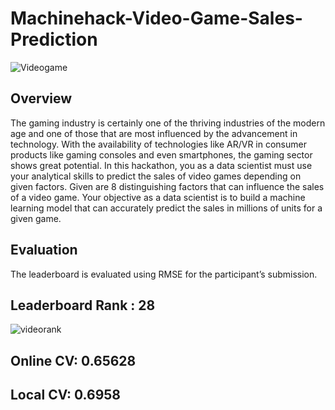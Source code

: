 # Machinehack-Video-Game-Sales-Prediction

![Videogame](https://user-images.githubusercontent.com/56091634/86026773-7cf68400-ba4d-11ea-81d8-f516ac84bdcc.png)

## Overview

The gaming industry is certainly one of the thriving industries of the modern age and one of those that are most influenced by the advancement in technology. With the availability of technologies like AR/VR in consumer products like gaming consoles and even smartphones, the gaming sector shows great potential. In this hackathon, you as a data scientist must use your analytical skills to predict the sales of video games depending on given factors. Given are 8 distinguishing factors that can influence the sales of a video game. Your objective as a data scientist is to build a machine learning model that can accurately predict the sales in millions of units for a given game. 

## Evaluation

The leaderboard is evaluated using RMSE for the participant’s submission.

## Leaderboard Rank : 28

![videorank](https://user-images.githubusercontent.com/56091634/86027284-23428980-ba4e-11ea-8df0-4880f6904823.png)

## Online CV: 0.65628

## Local CV: 0.6958
